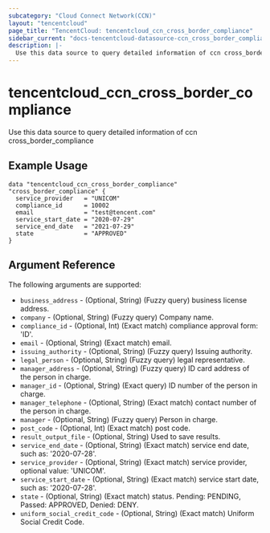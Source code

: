```yaml
---
subcategory: "Cloud Connect Network(CCN)"
layout: "tencentcloud"
page_title: "TencentCloud: tencentcloud_ccn_cross_border_compliance"
sidebar_current: "docs-tencentcloud-datasource-ccn_cross_border_compliance"
description: |-
  Use this data source to query detailed information of ccn cross_border_compliance
---
```


# tencentcloud_ccn_cross_border_compliance

Use this data source to query detailed information of ccn cross_border_compliance

## Example Usage

```hcl
data "tencentcloud_ccn_cross_border_compliance" "cross_border_compliance" {
  service_provider   = "UNICOM"
  compliance_id      = 10002
  email              = "test@tencent.com"
  service_start_date = "2020-07-29"
  service_end_date   = "2021-07-29"
  state              = "APPROVED"
}
```

## Argument Reference

The following arguments are supported:

* `business_address` - (Optional, String) (Fuzzy query) business license address.
* `company` - (Optional, String) (Fuzzy query) Company name.
* `compliance_id` - (Optional, Int) (Exact match) compliance approval form: 'ID'.
* `email` - (Optional, String) (Exact match) email.
* `issuing_authority` - (Optional, String) (Fuzzy query) Issuing authority.
* `legal_person` - (Optional, String) (Fuzzy query) legal representative.
* `manager_address` - (Optional, String) (Fuzzy query) ID card address of the person in charge.
* `manager_id` - (Optional, String) (Exact query) ID number of the person in charge.
* `manager_telephone` - (Optional, String) (Exact match) contact number of the person in charge.
* `manager` - (Optional, String) (Fuzzy query) Person in charge.
* `post_code` - (Optional, Int) (Exact match) post code.
* `result_output_file` - (Optional, String) Used to save results.
* `service_end_date` - (Optional, String) (Exact match) service end date, such as: '2020-07-28'.
* `service_provider` - (Optional, String) (Exact match) service provider, optional value: 'UNICOM'.
* `service_start_date` - (Optional, String) (Exact match) service start date, such as: '2020-07-28'.
* `state` - (Optional, String) (Exact match) status. Pending: PENDING, Passed: APPROVED, Denied: DENY.
* `uniform_social_credit_code` - (Optional, String) (Exact match) Uniform Social Credit Code.


